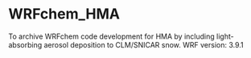 # WRFchem_HMA
To archive WRFchem code development for HMA by including light-absorbing aerosol deposition to CLM/SNICAR snow. WRF version: 3.9.1
